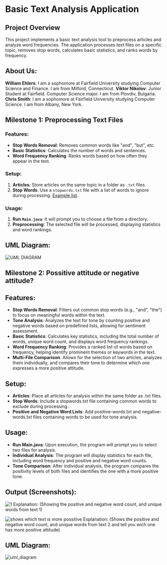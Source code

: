 # Basic Text Analysis Application

## Project Overview
This project implements a basic text analysis tool to preprocess articles and analyze word frequencies. The application processes text files on a specific topic, removes stop words, calculates basic statistics, and ranks words by frequency.

## About Us:
**William Ehlers**: I am a sophomore at Fairfield University studying Computer Science and Finance. I am from Milford, Connecticut. 
**Viktor Nikolov**: Junior Student at Fairfield. Computer Science major. 
I am from Plovdiv, Bulgaria. 
**Chris Smith**: I am a sophomore at Fairfield University studying Computer Science. I am from Albany, New York.


## Milestone 1: Preprocessing Text Files

### Features:
- **Stop Words Removal**: Removes common words like "and", "but", etc.
- **Basic Statistics**: Calculates the number of words and sentences.
- **Word Frequency Ranking**: Ranks words based on how often they appear in the text.

### Setup:
1. **Articles**: Store articles on the same topic in a folder as `.txt` files.
2. **Stop Words**: Use a `stopwords.txt` file with a list of words to ignore during processing. [Example list](https://en.wikipedia.org/wiki/Stop_words).

### Usage:
1. **Run `Main.java`**: It will prompt you to choose a file from a directory.
2. **Preprocessing**: The selected file will be processed, displaying statistics and word rankings.

## UML Diagram:
![UML DIAGRAM](https://github.com/user-attachments/assets/911e38e9-4be7-4ac2-a4ca-1f08834bddc3)


## Milestone 2: Possitive attitude or negative attitude? 

## Features:
- **Stop Words Removal**: Filters out common stop words (e.g., "and", "the") to focus on meaningful words within the text.
- **Tone Analysis**: Analyzes the text for tone by counting positive and negative words based on predefined lists, allowing for sentiment assessment.
- **Basic Statistics**: Calculates key statistics, including the total number of words, unique word count, and displays word frequency rankings.
- **Word Frequency Ranking**: Provides a ranked list of words based on frequency, helping identify prominent themes or keywords in the text.
- **Multi-File Comparison**: Allows for the selection of two articles, analyzes them individually, and compares their tone to determine which one expresses a more positive attitude.

## Setup:
- **Articles**: Place all articles for analysis within the same folder as .txt files.
- **Stop Words**: Include a stopwords.txt file containing common words to exclude during processing.
- **Positive and Negative Word Lists**: Add positive-words.txt and negative-words.txt files containing words to be used for tone analysis.

## Usage:
- **Run Main.java**: Upon execution, the program will prompt you to select two files for analysis.
- **Individual Analysis**: The program will display statistics for each file, including word frequency and positive and negative word counts.
- **Tone Comparison**: After individual analysis, the program compares the positivity levels of both files and identifies the one with a more positive tone.

## Output (Screenshots):


![1](https://github.com/user-attachments/assets/d42691ab-ad55-4151-ae64-a042558f37c2) 
Explanation: (Showing the positive and negative word count, and unique words from text 1)

![shows which text is more possitive](https://github.com/user-attachments/assets/6bb35960-662c-4b92-8dd0-5fa71e349dea)
Explanation: (Shows the positive and negative word count, and unique words from text 2 and tell you wich one has more positive attitude) 

## UML Diagram: 

![uml_diagram](https://github.com/user-attachments/assets/651088f0-ef8c-469b-9710-c7e205cd4ded)
